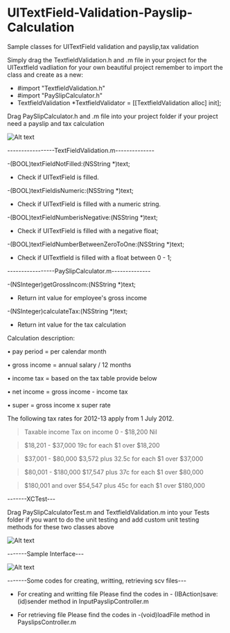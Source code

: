 # UITextField-Validation-Payslip-Calculation
Sample classes for UITextField validation and payslip,tax validation

Simply drag the TextfieldValidation.h and .m file in your project for the UITextfield vadliation for your own beautiful project remember to import the class and create as a new: 
- #import "TextfieldValidation.h"
- #import "PaySlipCalculator.h"
- TextfieldValidation *TextfieldValidator = [[TextfieldValidation alloc] init];

Drag PaySlipCalculator.h and .m file into your project folder if your project need a payslip and tax calculation

![Alt text](https://cloud.githubusercontent.com/assets/7435852/6366520/df7caa2c-bd1a-11e4-8487-c078481a4dae.png "Screen shot")




-----------------TextFieldValidation.m--------------

-(BOOL)textFieldNotFilled:(NSString *)text;

- Check if UITextField is filled.

-(BOOL)textFieldisNumeric:(NSString *)text;

- Check if UITextField is filled with a numeric string.

-(BOOL)textFieldNumberisNegative:(NSString *)text;

- Check if UITextField is filled with a negative float;

-(BOOL)textFieldNumberBetweenZeroToOne:(NSString *)text;
- Check if UITextfield is filled with a float between 0 - 1;




-----------------PaySlipCalculator.m--------------

-(NSInteger)getGrossIncom:(NSString *)text;

- Return int value for employee's gross income

-(NSInteger)calculateTax:(NSString *)text;

- Return int value for the tax calculation

Calculation description:

• pay period = per calendar month

• gross income = annual salary / 12 months

• income tax = based on the tax table provide below

• net income = gross income - income tax

• super = gross income x super rate


The following tax rates for 2012-13 apply from 1 July 2012.
> 
> Taxable income Tax on income
> 0 - $18,200 Nil

> $18,201 - $37,000 19c for each $1 over $18,200

> $37,001 - $80,000 $3,572 plus 32.5c for each $1 over $37,000

> $80,001 - $180,000 $17,547 plus 37c for each $1 over $80,000

> $180,001 and over $54,547 plus 45c for each $1 over $180,000


-------XCTest---

Drag PaySlipCalculatorTest.m and TextfieldValidation.m into your Tests folder if you want to do the unit testing and add custom unit testing methods for these two classes above

![Alt text](https://cloud.githubusercontent.com/assets/7435852/6366521/e222c0e0-bd1a-11e4-98b5-59536eccc58a.png "Screen shot")

-------Sample Interface---

![Alt text](https://cloud.githubusercontent.com/assets/7435852/6366522/e49517f6-bd1a-11e4-8b80-48f7f19b911c.png "Screen shot")


-------Some codes for creating, writting, retrieving scv files---

- For creating and writting file  Please find the codes in - (IBAction)save:(id)sender  method in InputPayslipController.m

- For retrieving file Please find the codes in -(void)loadFile method in PayslipsController.m 
